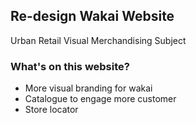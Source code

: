 ## Re-design Wakai Website
Urban Retail Visual Merchandising Subject

### What's on this website?
- More visual branding for wakai
- Catalogue to engage more customer
- Store locator
